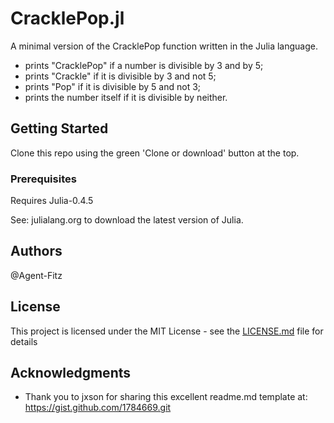 # CracklePop.jl

A minimal version of the CracklePop function written in the Julia language. 

* prints "CracklePop" if a number is divisible by 3 and by 5;
* prints "Crackle" if it is divisible by 3 and not 5; 
* prints "Pop" if it is divisible by 5 and not 3; 
* prints the number itself if it is divisible by neither.

## Getting Started

Clone this repo using the green 'Clone or download' button at the top.
### Prerequisites

Requires Julia-0.4.5 

See: julialang.org to download the latest version of Julia.

## Authors

@Agent-Fitz

## License

This project is licensed under the MIT License - see the [LICENSE.md](LICENSE.md) file for details

## Acknowledgments
*  Thank you to jxson for sharing this excellent readme.md template at: https://gist.github.com/1784669.git 
